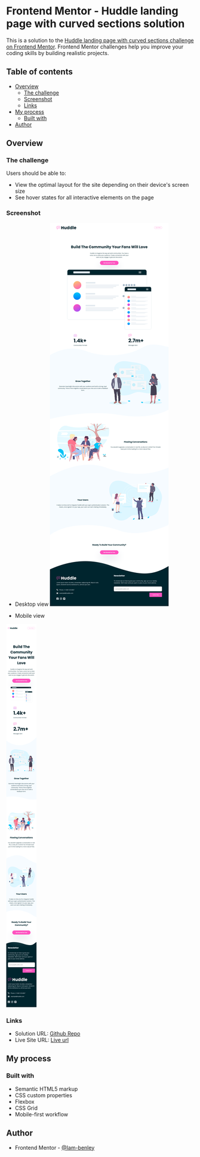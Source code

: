 # Frontend Mentor - Huddle landing page with curved sections solution

This is a solution to the [Huddle landing page with curved sections challenge on Frontend Mentor](https://www.frontendmentor.io/challenges/huddle-landing-page-with-curved-sections-5ca5ecd01e82137ec91a50f2). Frontend Mentor challenges help you improve your coding skills by building realistic projects.

## Table of contents

-   [Overview](#overview)
    -   [The challenge](#the-challenge)
    -   [Screenshot](#screenshot)
    -   [Links](#links)
-   [My process](#my-process)
    -   [Built with](#built-with)
-   [Author](#author)

## Overview

### The challenge

Users should be able to:

-   View the optimal layout for the site depending on their device's screen size
-   See hover states for all interactive elements on the page

### Screenshot

-   Desktop view
    ![](./screenshot/Desktop.png)

-   Mobile view

![](./screenshot/Mobile.png)

### Links

-   Solution URL: [Github Repo](https://github.com/Iam-benley/huddle-landing-page-with-curved-sections)
-   Live Site URL: [Live url](https://huddle-landing-page-012723.netlify.app/)

## My process

### Built with

-   Semantic HTML5 markup
-   CSS custom properties
-   Flexbox
-   CSS Grid
-   Mobile-first workflow

## Author

-   Frontend Mentor - [@Iam-benley](https://www.frontendmentor.io/profile/Iam-benley)
